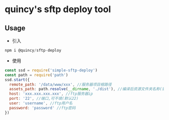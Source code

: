 # quincy's sftp deploy tool

## Usage

- 引入

```javascript
npm i @quincy/sftp-deploy
```

- 使用

```javascript
const ssd = require('simple-sftp-deploy')
const path = require('path')
ssd.start({
  remote_path: '/data/www/xxx', //服务器项目根路径
  assets_path: path.resolve(__dirname, './dist'), //编译后资源文件夹名称(需上传的文件夹)
  host: 'xxx.xxx.xxx.xxx', //ftp服务器ip
  port: '22', //端口,可不填(默认22)
  user: 'username', //ftp用户名
  password: 'password' //ftp密码
})
```
